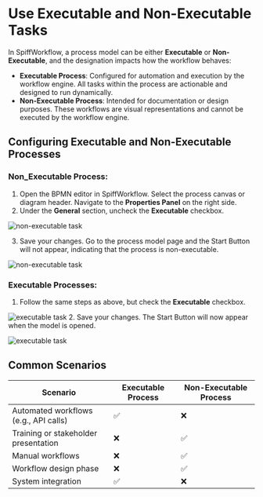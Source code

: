 # Use Executable and Non-Executable Tasks

In SpiffWorkflow, a process model can be either **Executable** or **Non-Executable**, and the designation impacts how the workflow behaves:
- **Executable Process**: Configured for automation and execution by the workflow engine. All tasks within the process are actionable and designed to run dynamically.
- **Non-Executable Process**: Intended for documentation or design purposes. These workflows are visual representations and cannot be executed by the workflow engine.

## Configuring Executable and Non-Executable Processes
### **Non_Executable Process**:
1. Open the BPMN editor in SpiffWorkflow. Select the process canvas or diagram header. Navigate to the **Properties Panel** on the right side.
2. Under the **General** section, uncheck the **Executable** checkbox.

![non-executable task](/images/non_executable.png)

3. Save your changes. Go to the process model page and the Start Button will not appear, indicating that the process is non-executable.

![non-executable task](/images/non_executable1.png)


### **Executable Processes**:
1. Follow the same steps as above, but check the **Executable** checkbox.

![executable task](/images/executable.png)
2. Save your changes. The Start Button will now appear when the model is opened.

![executable task](/images/executable1.png)




## Common Scenarios
| **Scenario**                          | **Executable Process** | **Non-Executable Process** |
|---------------------------------------|-------------------------|----------------------------|
| Automated workflows (e.g., API calls) | ✅                      | ❌                         |
| Training or stakeholder presentation  | ❌                      | ✅                         |
| Manual workflows                      | ❌                      | ✅                         |
| Workflow design phase                 | ❌                      | ✅                         |
| System integration                    | ✅                      | ❌                         |

```{tags} how_to_guide, debugging_diagrams
```
